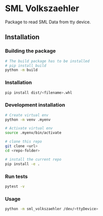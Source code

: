 # SML Volkszaehler

Package to read SML Data from tty device.

## Installation

### Building the package

```bash
# The build package has to be installed
# pip install build
python -m build
```

### Installation
```bash
pip install dist/<filename>.whl
```

### Development installation

```bash
# Create virtual env
python -m venv .myenv

# Activate virtual env
source .myenv/bin/activate

# clone this repo
git clone <url>
cd <repo-folder>

# install the current repo
pip install -e .
```

### Run tests

```bash
pytest -v
```

### Usage
```bash
python -m sml_volkszaehler /dev/<ttyDevice>
```
